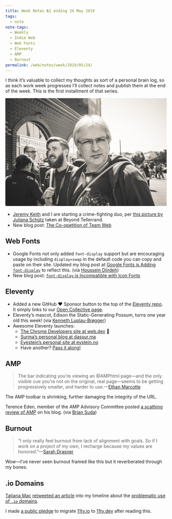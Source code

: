 ```yaml
---
title: Week Notes №1 ending 24 May 2019
tags:
  - note
note-tags:
  - Weekly
  - Indie Web
  - Web Fonts
  - Eleventy
  - AMP
  - Burnout
permalink: /web/notes/week/2019/05/24/
---
```

I think it’s valuable to collect my thoughts as sort of a personal brain log, so as each work week progresses I’ll collect notes and publish them at the end of the week. This is the first installment of that series.

<p><a href="https://adactio.com/notes/15206"><img src="/web/img/weekly/adactio-and-zachleat.jpg" alt="Jeremy Keith and Zach Leatherman at Beyond Tellerrand" class="primary"></a></p>

* [Jeremy Keith](https://adactio.com/) and I are starting a crime-fighting duo, per [this picture by Juliana Schütz](https://adactio.com/notes/15206) taken at Beyond Tellerrand.
* New blog post: [The Co-opetition of Team Web](/web/team-web/)

## Web Fonts

* Google Fonts not only added `font-display` support but are encouraging usage by including `display=swap` in the default code you can copy and paste on their site. Updated my blog post at [Google Fonts is Adding `font-display`](/web/google-fonts-display/) to reflect this. (via [Houssein Djirdeh](https://twitter.com/hdjirdeh/status/1130895027712995329))
* New blog post: [`font-display` is Incompatible with Icon Fonts](/web/font-display-icon-fonts/)

## Eleventy

* Added a new GitHub ❤️ Sponsor button to the top of the [Eleventy repo](https://github.com/11ty/eleventy/). It simply links to our [Open Collective page](https://opencollective.com/11ty).
* Eleventy’s mascot, Edison the Static-Generating Possum, turns one year old this week! (via [Kenneth Luplau-Brøgger](https://twitter.com/kluplau/status/1131937557774835713))
* Awesome Eleventy launches:
    - [The Chrome Developers site at web.dev](https://web.dev/) 🤯
    - [Surma’s personal blog at dassur.ma](https://dassur.ma/)
    - [Eyestein’s personal site at eystein.no](https://eystein.no/)
    - Have another? [Pass it along!](https://twitter.com/intent/tweet?screen_name=zachleat)

## AMP

> The bar indicating you’re viewing an @AMPhtml page—and the only visible cue you’re not on the original, real page—seems to be getting progressively smaller, and harder to use.—[Ethan Marcotte](https://twitter.com/beep/status/1131181984674455552)

The AMP toolbar is shrinking, further damaging the integrity of the URL.

Terence Eden, member of the AMP Advisory Committee posted [a scathing review of AMP](https://shkspr.mobi/blog/2019/05/a-report-from-the-amp-advisory-committee-meeting/) on his blog. (via [Brian Suda](https://twitter.com/briansuda/status/1131649766830596096))

## Burnout

> “I only really feel burnout from lack of alignment with goals. So if I work on a project of my own, I recharge because my values are honored.”—[Sarah Drasner](https://twitter.com/sarah_edo/status/1131424076726132736)

Wow—I’ve never seen burnout framed like this but it reverberated through my bones.

## <span class="cased">.io</span> Domains

[Tatiana Mac](https://twitter.com/TatianaTMac) [retweeted an article](https://twitter.com/jackyalcine/status/1131834952172167168) into my timeline about the [problematic use of `.io` domains](https://www.theguardian.com/world/2019/may/22/uk-suffers-crushing-defeat-un-vote-chagos-islands).

I made [a public pledge](https://twitter.com/zachleat/status/1131897497876652032) to migrate [11ty.io](https://www.11ty.io/) to [11ty.dev](https://www.11ty.dev/) after reading this.
